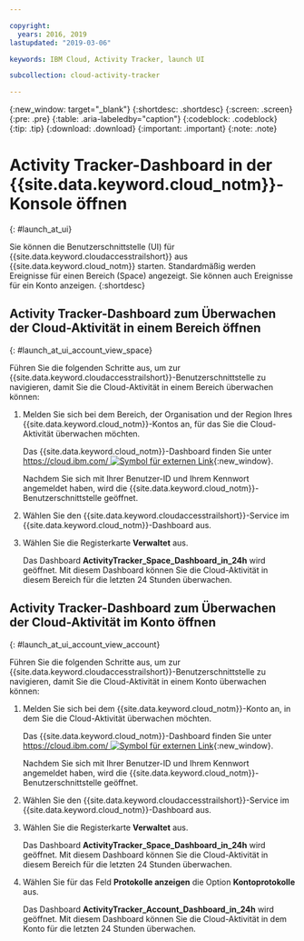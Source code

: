 ```yaml
---

copyright:
  years: 2016, 2019
lastupdated: "2019-03-06"

keywords: IBM Cloud, Activity Tracker, launch UI

subcollection: cloud-activity-tracker

---
```


{:new_window: target="_blank"}
{:shortdesc: .shortdesc}
{:screen: .screen}
{:pre: .pre}
{:table: .aria-labeledby="caption"}
{:codeblock: .codeblock}
{:tip: .tip}
{:download: .download}
{:important: .important}
{:note: .note}



# Activity Tracker-Dashboard in der {{site.data.keyword.cloud_notm}}-Konsole öffnen
{: #launch_at_ui}

Sie können die Benutzerschnittstelle (UI) für {{site.data.keyword.cloudaccesstrailshort}} aus {{site.data.keyword.cloud_notm}} starten. Standardmäßig werden Ereignisse für einen Bereich (Space) angezeigt. Sie können auch Ereignisse für ein Konto anzeigen.
{:shortdesc}
   

## Activity Tracker-Dashboard zum Überwachen der Cloud-Aktivität in einem Bereich öffnen
{: #launch_at_ui_account_view_space}

Führen Sie die folgenden Schritte aus, um zur {{site.data.keyword.cloudaccesstrailshort}}-Benutzerschnittstelle zu navigieren, damit Sie die Cloud-Aktivität in einem Bereich überwachen können: 

1. Melden Sie sich bei dem Bereich, der Organisation und der Region Ihres {{site.data.keyword.cloud_notm}}-Kontos an, für das Sie die Cloud-Aktivität überwachen möchten. 

    Das {{site.data.keyword.cloud_notm}}-Dashboard finden Sie unter [https://cloud.ibm.com/ ![Symbol für externen Link](../../../icons/launch-glyph.svg "Symbol für externen Link")](https://cloud.ibm.com/){:new_window}.
    
	Nachdem Sie sich mit Ihrer Benutzer-ID und Ihrem Kennwort angemeldet haben, wird die {{site.data.keyword.cloud_notm}}-Benutzerschnittstelle geöffnet.

2. Wählen Sie den {{site.data.keyword.cloudaccesstrailshort}}-Service im {{site.data.keyword.cloud_notm}}-Dashboard aus. 
    
3. Wählen Sie die Registerkarte **Verwaltet** aus.

    Das Dashboard **ActivityTracker_Space_Dashboard_in_24h** wird geöffnet. Mit diesem Dashboard können Sie die Cloud-Aktivität in diesem Bereich für die letzten 24 Stunden überwachen.  


## Activity Tracker-Dashboard zum Überwachen der Cloud-Aktivität im Konto öffnen
{: #launch_at_ui_account_view_account}

Führen Sie die folgenden Schritte aus, um zur {{site.data.keyword.cloudaccesstrailshort}}-Benutzerschnittstelle zu navigieren, damit Sie die Cloud-Aktivität in einem Konto überwachen können: 

1. Melden Sie sich bei dem {{site.data.keyword.cloud_notm}}-Konto an, in dem Sie die Cloud-Aktivität überwachen möchten. 

    Das {{site.data.keyword.cloud_notm}}-Dashboard finden Sie unter [https://cloud.ibm.com/ ![Symbol für externen Link](../../../icons/launch-glyph.svg "Symbol für externen Link")](https://cloud.ibm.com/){:new_window}.
    
	Nachdem Sie sich mit Ihrer Benutzer-ID und Ihrem Kennwort angemeldet haben, wird die {{site.data.keyword.cloud_notm}}-Benutzerschnittstelle geöffnet.

2. Wählen Sie den {{site.data.keyword.cloudaccesstrailshort}}-Service im {{site.data.keyword.cloud_notm}}-Dashboard aus. 
    
3. Wählen Sie die Registerkarte **Verwaltet** aus.

    Das Dashboard **ActivityTracker_Space_Dashboard_in_24h** wird geöffnet. Mit diesem Dashboard können Sie die Cloud-Aktivität in diesem Bereich für die letzten 24 Stunden überwachen.  

4. Wählen Sie für das Feld **Protokolle anzeigen** die Option **Kontoprotokolle** aus.

    Das Dashboard **ActivityTracker_Account_Dashboard_in_24h** wird geöffnet. Mit diesem Dashboard können Sie die Cloud-Aktivität in dem Konto für die letzten 24 Stunden überwachen. 
